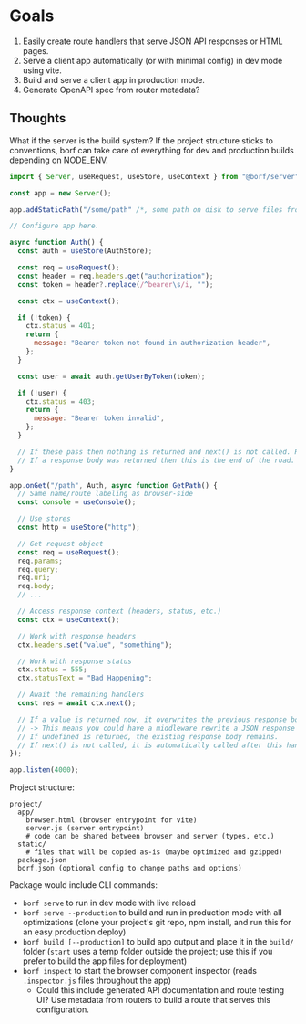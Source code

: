 # Goals

1. Easily create route handlers that serve JSON API responses or HTML pages.
2. Serve a client app automatically (or with minimal config) in dev mode using vite.
3. Build and serve a client app in production mode.
4. Generate OpenAPI spec from router metadata?

## Thoughts

What if the server is the build system? If the project structure sticks to conventions, borf can take care of everything for dev and production builds depending on NODE_ENV.

```js
import { Server, useRequest, useStore, useContext } from "@borf/server";

const app = new Server();

app.addStaticPath("/some/path" /*, some path on disk to serve files from */);

// Configure app here.

async function Auth() {
  const auth = useStore(AuthStore);

  const req = useRequest();
  const header = req.headers.get("authorization");
  const token = header?.replace(/^bearer\s/i, "");

  const ctx = useContext();

  if (!token) {
    ctx.status = 401;
    return {
      message: "Bearer token not found in authorization header",
    };
  }

  const user = await auth.getUserByToken(token);

  if (!user) {
    ctx.status = 403;
    return {
      message: "Bearer token invalid",
    };
  }

  // If these pass then nothing is returned and next() is not called. Request handling continues through the list of handlers.
  // If a response body was returned then this is the end of the road. No further handlers run and the response is sent (or continues back through the next() await chain until it is eventually sent).
}

app.onGet("/path", Auth, async function GetPath() {
  // Same name/route labeling as browser-side
  const console = useConsole();

  // Use stores
  const http = useStore("http");

  // Get request object
  const req = useRequest();
  req.params;
  req.query;
  req.uri;
  req.body;
  // ...

  // Access response context (headers, status, etc.)
  const ctx = useContext();

  // Work with response headers
  ctx.headers.set("value", "something");

  // Work with response status
  ctx.status = 555;
  ctx.statusText = "Bad Happening";

  // Await the remaining handlers
  const res = await ctx.next();

  // If a value is returned now, it overwrites the previous response body.
  // -> This means you could have a middleware rewrite a JSON response into an HTML page.
  // If undefined is returned, the existing response body remains.
  // If next() is not called, it is automatically called after this handler resolves.
});

app.listen(4000);
```

Project structure:

```
project/
  app/
    browser.html (browser entrypoint for vite)
    server.js (server entrypoint)
    # code can be shared between browser and server (types, etc.)
  static/
    # files that will be copied as-is (maybe optimized and gzipped)
  package.json
  borf.json (optional config to change paths and options)
```

Package would include CLI commands:

- `borf serve` to run in dev mode with live reload
- `borf serve --production` to build and run in production mode with all optimizations (clone your project's git repo, npm install, and run this for an easy production deploy)
- `borf build [--production]` to build app output and place it in the `build/` folder (`start` uses a temp folder outside the project; use this if you prefer to build the app files for deployment)
- `borf inspect` to start the browser component inspector (reads `.inspector.js` files throughout the app)
  - Could this include generated API documentation and route testing UI? Use metadata from routers to build a route that serves this configuration.
